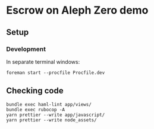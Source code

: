 # Escrow on Aleph Zero demo

## Setup

### Development
In separate terminal windows:
```
foreman start --procfile Procfile.dev
```

## Checking code
```
bundle exec haml-lint app/views/
bundle exec rubocop -A
yarn prettier --write app/javascript/
yarn prettier --write node_assets/
```